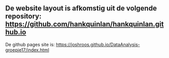 De website layout is afkomstig uit de volgende repository: https://github.com/hankquinlan/hankquinlan.github.io
---------
De github pages site is: https://joshroos.github.io/DataAnalysis-groepje17/index.html



